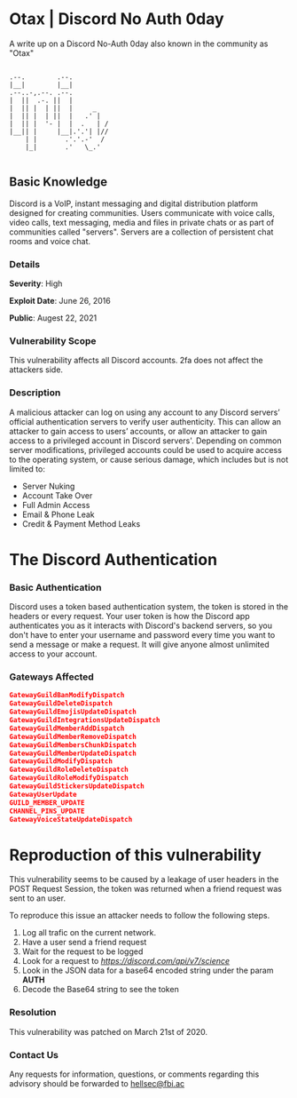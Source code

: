 # Otax | Discord No Auth 0day
A write up on a Discord No-Auth 0day also known in the community as "Otax"

```
                          
.--.        .--.          
|__|        |__|          
.--..-,.--. .--.          
|  ||  .-. ||  |          
|  || |  | ||  |     _    
|  || |  | ||  |   .' |   
|  || |  '- |  |  .   | / 
|__|| |     |__|.'.'| |// 
    | |       .'.'.-'  /  
    |_|       .'   \_.'   
                          
```

## Basic Knowledge
Discord is a VoIP, instant messaging and digital distribution platform designed for creating communities. Users communicate with voice calls, video calls, text messaging, media and files in private chats or as part of communities called "servers". Servers are a collection of persistent chat rooms and voice chat.

### Details
**Severity**: High

**Exploit Date**: June 26, 2016

**Public**: Augest 22, 2021

### Vulnerability Scope
This vulnerability affects all Discord accounts.
2fa does not affect the attackers side.

### Description
A malicious attacker can log on using any account to any Discord servers’ official authentication servers to verify user authenticity. This can allow an attacker to gain access to users’ accounts, or allow an attacker to gain access to a privileged account in Discord servers'. Depending on common server modifications, privileged accounts could be used to acquire access to the operating system, or cause serious damage, which includes but is not limited to:

  * Server Nuking
  * Account Take Over
  * Full Admin Access
  * Email & Phone Leak
  * Credit & Payment Method Leaks

# The Discord Authentication

### Basic Authentication
Discord uses a token based authentication system, the token is stored in the headers or every request.
Your user token is how the Discord app authenticates you as it interacts with Discord's backend servers, so you don't have to enter your username and password every time you want to send a message or make a request.
It will give anyone almost unlimited access to your account.

### Gateways Affected
```json
GatewayGuildBanModifyDispatch
GatewayGuildDeleteDispatch
GatewayGuildEmojisUpdateDispatch
GatewayGuildIntegrationsUpdateDispatch
GatewayGuildMemberAddDispatch
GatewayGuildMemberRemoveDispatch
GatewayGuildMembersChunkDispatch
GatewayGuildMemberUpdateDispatch
GatewayGuildModifyDispatch
GatewayGuildRoleDeleteDispatch
GatewayGuildRoleModifyDispatch
GatewayGuildStickersUpdateDispatch
GatewayUserUpdate
GUILD_MEMBER_UPDATE
CHANNEL_PINS_UPDATE
GatewayVoiceStateUpdateDispatch
```

# Reproduction of this vulnerability
This vulnerability seems to be caused by a leakage of user headers in the POST Request Session, the token was returned when a friend request was sent 
to an user.

To reproduce this issue an attacker needs to follow the following steps.

   1. Log all trafic on the current network.
   2. Have a user send a friend request
   3. Wait for the request to be logged
   4. Look for a request to *https://discord.com/api/v7/science*
   5. Look in the JSON data for a base64 encoded string under the param **AUTH**
   6. Decode the Base64 string to see the token

### Resolution
This vulnerability was patched on March 21st of 2020.

### Contact Us
Any requests for information, questions, or comments regarding this advisory should be forwarded to hellsec@fbi.ac
